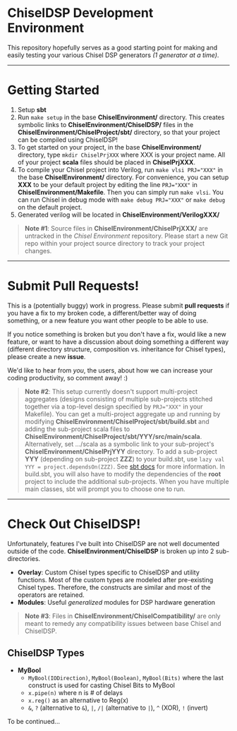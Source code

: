 ChiselDSP Development Environment
===================

This repository hopefully serves as a good starting point for making and easily testing your various Chisel DSP generators *(1 generator at a time)*.

----------

Getting Started
===============

 1. Setup **sbt**
 2. Run `make setup` in the base **ChiselEnvironment/** directory. This creates symbolic links to **ChiselEnvironment/ChiselDSP/** files in the **ChiselEnvironment/ChiselProject/sbt/** directory, so that your project can be compiled using ChiselDSP!
 3. To get started on your project, in the base **ChiselEnvironment/** directory, type `mkdir ChiselPrjXXX` where XXX is your project name. All of your project **scala** files should be placed in **ChiselPrjXXX**.
 4. To compile your Chisel project into Verilog, run `make vlsi PRJ="XXX"` in the base **ChiselEnvironment/** directory. For convenience, you can setup **XXX** to be your default project by editing the line `PRJ="XXX"` in **ChiselEnvironment/Makefile**. Then you can simply run `make vlsi`. You can run Chisel in debug mode with `make debug PRJ="XXX"` or `make debug` on the default project. 
 5. Generated verilog will be located in **ChiselEnvironment/VerilogXXX/**
 
 >**Note #1**: Source files in **ChiselEnvironment/ChiselPrjXXX/** are untracked in the *Chisel Environment* repository. Please start a new Git repo within your project source directory to track your project changes. 
 
----------

Submit Pull Requests!
=====================

This is a (potentially buggy) work in progress. Please submit **pull requests** if you have a fix to my broken code,  a different/better way of doing something, or a new feature you want other people to be able to use. 

If you notice something is broken but you don't have a fix, would like a new feature, or want to have a discussion about doing something a different way (different directory structure, composition vs. inheritance for Chisel types), please create a new **issue**.

We'd like to hear from *you*, the users, about how we can increase your coding productivity, so comment away! :)

>**Note #2**: This setup currently doesn't support multi-project aggregates (designs consisting of multiple sub-projects stitched together via a top-level design specified by `PRJ="XXX"` in your Makefile). You can get a multi-project aggregate up and running by modifying  **ChiselEnvironment/ChiselProject/sbt/build.sbt** and adding the sub-project scala files to **ChiselEnvironment/ChiselProject/sbt/YYY/src/main/scala**. Alternatively, set .../scala as a symbolic link to your sub-project's **ChiselEnvironment/ChiselPrjYYY** directory. To add a sub-project **YYY** (depending on sub-project **ZZZ**) to your build.sbt, use `lazy val YYY = project.dependsOn(ZZZ)`. See [sbt docs](http://www.scala-sbt.org/0.13/tutorial/Multi-Project.html "sbt docs") for more information. In build.sbt, you will also have to modify the dependencies of the **root** project to include the additional sub-projects. When you have multiple main classes, sbt will prompt you to choose one to run. 

----------

Check Out ChiselDSP!
====================

Unfortunately, features I've built into ChiselDSP are not well documented outside of the code. **ChiselEnvironment/ChiselDSP** is broken up into 2 sub-directories. 

 - **Overlay**: Custom Chisel types specific to ChiselDSP and utility functions. Most of the custom types are modeled after pre-existing Chisel types. Therefore, the constructs are similar and most of the operators are retained. 
 - **Modules**: Useful *generalized* modules for DSP hardware generation
 
>**Note #3**: Files in **ChiselEnvironment/ChiselCompatibility/** are only meant to remedy any compatibility issues between base Chisel and ChiselDSP.  

ChiselDSP Types
---------------

 - **MyBool**
	- `MyBool(IODirection)`, `MyBool(Boolean)`, `MyBool(Bits)` where the last construct is used for casting Chisel Bits to MyBool
	- `x.pipe(n)` where n is # of delays
	- `x.reg()` as an alternative to Reg(x)
	- `&`, `?` (alternative to `&`), `|`, `/|` (alternative to `|`), `^` (XOR), `!` (invert)
		 
		 
To be continued...
	


